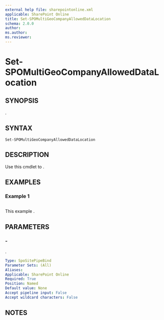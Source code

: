 ```yaml
---
external help file: sharepointonline.xml
applicable: SharePoint Online
title: Set-SPOMultiGeoCompanyAllowedDataLocation
schema: 2.0.0
author: 
ms.author: 
ms.reviewer:
---
```


# Set-SPOMultiGeoCompanyAllowedDataLocation

## SYNOPSIS
.

## SYNTAX

```
Set-SPOMultiGeoCompanyAllowedDataLocation
```

## DESCRIPTION
Use this cmdlet to .

## EXAMPLES

### Example 1

```

```

This example .

## PARAMETERS

### -

.

```yaml
Type: SpoSitePipeBind
Parameter Sets: (All)
Aliases: 
Applicable: SharePoint Online
Required: True
Position: Named
Default value: None
Accept pipeline input: False
Accept wildcard characters: False
```

## NOTES
